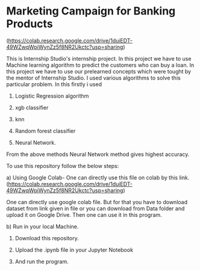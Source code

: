 # Marketing Campaign for Banking Products

(https://colab.research.google.com/drive/1duiEDT-49WZwqWpiWynZz5f8NR2Ukctc?usp=sharing)

This is Internship Studio's internship project. In this project we have to use Machine learning algorithm to predict the customers who can buy a loan. In this project we have to use our prelearned concepts which were tought by the mentor of Internship Studio. I used various algorithms to solve this particular problem. In this firstly i used 

1) Logistic Regression algorithm

2) xgb classifier

3) knn

4) Random forest classifier

5) Neural Network. 

From the above methods Neural Network method gives highest accuracy. 

To use this repository follow the below steps:

a) Using Google Colab- One can directly use this file on colab by this link. (https://colab.research.google.com/drive/1duiEDT-49WZwqWpiWynZz5f8NR2Ukctc?usp=sharing)

One can directly use google colab file. But for that you have to download dataset from link given in file or you can download from Data folder and upload it on Google Drive. Then one can use it in this program.

b) Run in your local Machine.

   1) Download this repository.
   
   2) Upload the .ipynb file in your Jupyter Notebook
   
   3) And run the program.
